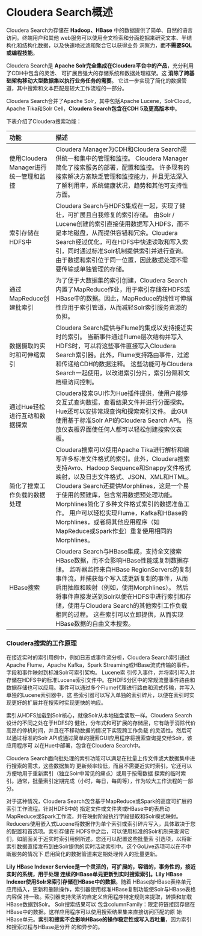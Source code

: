 Cloudera Search概述
================================================================================
Cloudera Search为存储在 **Hadoop、HBase** 中的数据提供了简单、自然的语言访问。终端用户和其他
web服务可以使用全文检索和分面挖掘来研究文本、半结构化和结构化数据，以及快速地过滤和聚合它以获得业务
洞察力，**而不需要SQL或编程技能**。

Cloudera Search是 **Apache Solr完全集成在Cloudera平台中的产品**，充分利用了CDH中包含的灵活、
可扩展且强大的存储系统和数据处理框架。这 **消除了跨基础架构移动大型数据集以执行业务任务的需要**。
它进一步实现了简化的数据管道，其中搜索和文本匹配是较大工作流程的一部分。

Cloudera Search合并了Apache Solr，其中包括Apache Lucene，SolrCloud，Apache Tika和Solr
Cell，**Cloudera Search包含在CDH 5及更高版本中**。

下表介绍了Cloudera搜索功能：

| 功能 | 描述 |
| :------------- | :------------- |
| 使用Cloudera Manager进行统一管理和监控 | Cloudera Manager为CDH和Cloudera Search提供统一和集中的管理和监控。 Cloudera Manager简化了搜索服务的部署，配置和监控。 许多现有的搜索解决方案缺乏管理和监控能力，并且无法深入了解利用率，系统健康状况，趋势和其他可支持性方面。 |
| 索引存储在HDFS中 | Cloudera Search与HDFS集成在一起，实现了健壮，可扩展且自我修复的索引存储。 由Solr / Lucene创建的索引直接使用数据写入HDFS，而不是本地磁盘，从而提供容错和冗余。Cloudera Search经过优化，可在HDFS中快速读取和写入索引，同时通过标准Solr机制提供索引并进行查询。 由于数据和索引位于同一位置，因此数据处理不需要传输或单独管理的存储。 |
| 通过MapReduce创建批索引 | 为了便于大数据集的索引创建，Cloudera Search内置了MapReduce作业，用于索引存储在HDFS或HBase中的数据。因此，MapReduce的线性可伸缩性应用于索引管道，从而减轻Solr索引服务资源的负担。 |
| 数据摄取的实时和可伸缩索引 | Cloudera Search提供与Flume的集成以支持接近实时的索引。 当新事件通过Flume层次结构并写入HDFS时，可以将这些事件直接写入Cloudera Search索引器。此外，Flume支持路由事件，过滤和传递给CDH的数据注释。 这些功能可与Cloudera Search一起使用，以改进索引分片，索引分隔和文档级访问控制。 |
| 通过Hue轻松进行互动和数据探索 | Cloudera搜索GUI作为Hue插件提供，使用户能够交互式查询数据，查看结果文件并进行分面探索。 Hue还可以安排常规查询和探索索引文件。 此GUI使用基于标准Solr API的Cloudera Search API。 拖放仪表板界面使任何人都可以轻松创建搜索仪表板。 |
| 简化了搜索工作负载的数据处理 | Cloudera搜索可以使用Apache Tika进行解析和编写许多标准文件格式的索引。此外，Cloudera搜索支持Avro、Hadoop Sequence和Snappy文件格式映射，以及日志文件格式、JSON、XML和HTML。Cloudera Search还提供Morphlines，这是一个易于使用的预建库，包含常用数据预处理功能。 Morphlines简化了多种文件格式索引的数据准备工作。 用户可以轻松实现Flume，Kafka和HBase的Morphlines，或者将其他应用程序（如MapReduce或Spark作业）重复使用相同的Morphlines。 |
| HBase搜索 | Cloudera Search与HBase集成，支持全文搜索HBase数据，而不会影响HBase性能或复制数据存储。 监听器监控来自HBase RegionServers的复制事件流，并捕获每个写入或更新复制的事件，从而启用抽取和映射（例如，使用Morphlines）。 然后将事件直接发送到Solr以便在HDFS中进行索引和存储，使用与Cloudera Search的其他索引工作负载相同的过程。 这些索引可以立即提供，从而实现HBase数据的自由文本搜索。|

### Cloudera搜索的工作原理
在接近实时的索引用例中，例如日志或事件流分析，Cloudera Search索引通过Apache Flume，Apache
Kafka，Spark Streaming或HBase流式传输的事件。字段和事件映射到标准Solr可索引架构。 Lucene索
引传入事件，并将索引写入并存储在HDFS中的标准Lucene索引文件中。在HDFS分区中的常规流量事件路由和
数据存储也可以应用。事件可以通过多个Flume代理进行路由和流式传输，并写入单独的Lucene索引器中，这
些索引器可以写入单独的索引碎片，以便在索引时实现更好的扩展并在搜索时实现更快的响应。

索引从HDFS加载到Solr核心，就像Solr从本地磁盘读取一样。Cloudera Search设计的不同之处在于HDFS的
健壮，分布式和可扩展的存储层，它有助于消除代价高昂的停机时间，并且在不移动数据的情况下实现跨工作负载
的灵活性。然后可以通过标准的Solr API或通过简单的搜索GUI应用程序将搜索查询提交给Solr，该应用程序可
以在Hue中部署，包含在Cloudera Search中。

Cloudera Search面向批处理的索引功能可以满足在批量上传文件或大数据集中进行搜索的需求，这些数据集的
更新频率较低，而且不需要近实时索引。它还可以方便地用于重新索引（独立Solr中常见的痛点）或用于按需数据
探索的临时索引。通常，批量索引定期完成（小时，每日，每周等），作为较大工作流程的一部分。

对于这种情况，Cloudera Search包含基于MapReduce或Spark的高度可扩展的索引工作流程。针对HDFS中的
指定文件或文件夹或HBase中的表启动MapReduce或Spark工作流，并在映射阶段执行字段提取和Solr模式映射。
Reducers使用嵌入式Lucene将数据作为单个索引或索引碎片写入，具体取决于您的配置和首选项。索引存储在
HDFS中之后，可以使用标准的Solr机制来查询它们，如前面关于近实时索引用例所述。您还可以配置这些批量索
引选项，以将新索引数据直接发布到由Solr提供的实时活动索引中。这个GoLive选项可以在不中断服务的情况下
启用简化的数据管道来定期处理传入的批量更新。

**Lily HBase Indexer Service是一个灵活的，可扩展的，容错的，事务性的，接近实时的系统，用于处理
连续的HBase单元更新到实时搜索索引。Lily HBase Indexer使用Solr来索引存储在HBase中的数据**。随着
HBase向HBase表格单元应用插入，更新和删除操作，索引器使用标准HBase复制功能使Solr与HBase表格内容保
持一致。索引器支持灵活的自定义应用程序特定规则来提取，转换和加载HBase数据到Solr。 Solr搜索结果可以
包含columnFamily：限定符链接回存储在HBase中的数据。这样应用程序可以使用搜索结果集来直接访问匹配的原
始HBase单元。**索引和搜索不会影响HBase的操作稳定性或写入吞吐量**，因为索引和搜索过程与HBase是分开
的和异步的。
